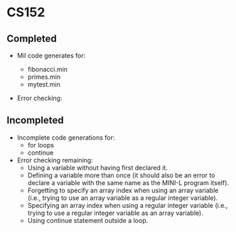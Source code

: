 # CS152
## Completed
- Mil code generates for:
  - fibonacci.min
  - primes.min
  - mytest.min

- Error checking:

## Incompleted
- Incomplete code generations for:
  - for loops
  - continue
- Error checking remaining:
  - Using a variable without having first declared it.
  - Defining a variable more than once (it should also be an error to declare a variable with the same name as the MINI-L program itself).
  - Forgetting to specify an array index when using an array variable (i.e., trying to use an array variable as a regular integer variable).
  - Specifying an array index when using a regular integer variable (i.e., trying to use a regular integer variable as an array variable).
  - Using continue statement outside a loop.
